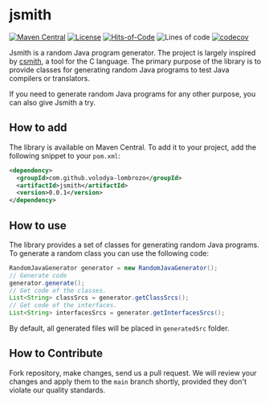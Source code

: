 # jsmith

[![Maven Central](https://maven-badges.herokuapp.com/maven-central/com.github.volodya-lombrozo/jsmith/badge.svg)](https://maven-badges.herokuapp.com/maven-central/com.github.volodya-lombrozo/jsmith)
[![License](https://img.shields.io/badge/license-MIT-green.svg)](https://github.com/volodya-lombrozo/jsmith/blob/main/LICENSE.txt)
[![Hits-of-Code](https://hitsofcode.com/github/volodya-lombrozo/jsmith?branch=main&label=Hits-of-Code)](https://hitsofcode.com/github/volodya-lombrozo/jsmith/view?branch=main&label=Hits-of-Code)
![Lines of code](https://img.shields.io/tokei/lines/github/volodya-lombrozo/jsmith?branch=main&label=Lines-of-Code)
[![codecov](https://codecov.io/gh/volodya-lombrozo/jsmith/branch/main/graph/badge.svg)](https://codecov.io/gh/volodya-lombrozo/jsmith)

Jsmith is a random Java program generator. The project is largely inspired by
[csmith](https://github.com/csmith-project/csmith), a tool for the C language.
The primary purpose of the library is to provide classes for generating random
Java programs to test Java compilers or translators.

If you need to generate random Java programs for any other purpose, you can also
give Jsmith a try.

## How to add

The library is available on Maven Central. To add it to your project, add the
following snippet to your `pom.xml`:

```xml
<dependency>
  <groupId>com.github.volodya-lombrozo</groupId>
  <artifactId>jsmith</artifactId>
  <version>0.0.1</version>
</dependency>
```

## How to use

The library provides a set of classes for generating random Java programs. To
generate a random class you can use the following code:

```java
RandomJavaGenerator generator = new RandomJavaGenerator();
// Generate code
generator.generate();
// Get code of the classes.
List<String> classSrcs = generator.getClassSrcs();
// Get code of the interfaces.
List<String> interfacesSrcs = generator.getInterfacesSrcs();
```

By default, all generated files will be placed in ```generatedSrc``` folder.

## How to Contribute

Fork repository, make changes, send us a pull request. We will review your
changes and apply them to the `main` branch shortly, provided they don't violate
our quality standards. 